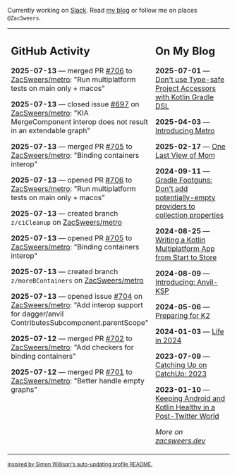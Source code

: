 Currently working on [Slack](https://slack.com/). Read [my blog](https://zacsweers.dev/) or follow me on places `@ZacSweers`.

<table><tr><td valign="top" width="60%">

## GitHub Activity
<!-- githubActivity starts -->
**2025-07-13** — merged PR [#706](https://github.com/ZacSweers/metro/pull/706) to [ZacSweers/metro](https://github.com/ZacSweers/metro): "Run multiplatform tests on main only + macos"

**2025-07-13** — closed issue [#697](https://github.com/ZacSweers/metro/issues/697) on [ZacSweers/metro](https://github.com/ZacSweers/metro): "KIA MergeComponent interop does not result in an extendable graph"

**2025-07-13** — merged PR [#705](https://github.com/ZacSweers/metro/pull/705) to [ZacSweers/metro](https://github.com/ZacSweers/metro): "Binding containers interop"

**2025-07-13** — opened PR [#706](https://github.com/ZacSweers/metro/pull/706) to [ZacSweers/metro](https://github.com/ZacSweers/metro): "Run multiplatform tests on main only + macos"

**2025-07-13** — created branch `z/ciCleanup` on [ZacSweers/metro](https://github.com/ZacSweers/metro)

**2025-07-13** — opened PR [#705](https://github.com/ZacSweers/metro/pull/705) to [ZacSweers/metro](https://github.com/ZacSweers/metro): "Binding containers interop"

**2025-07-13** — created branch `z/moreBContainers` on [ZacSweers/metro](https://github.com/ZacSweers/metro)

**2025-07-13** — opened issue [#704](https://github.com/ZacSweers/metro/issues/704) on [ZacSweers/metro](https://github.com/ZacSweers/metro): "Add interop support for dagger/anvil ContributesSubcomponent.parentScope"

**2025-07-12** — merged PR [#702](https://github.com/ZacSweers/metro/pull/702) to [ZacSweers/metro](https://github.com/ZacSweers/metro): "Add checkers for binding containers"

**2025-07-12** — merged PR [#701](https://github.com/ZacSweers/metro/pull/701) to [ZacSweers/metro](https://github.com/ZacSweers/metro): "Better handle empty graphs"
<!-- githubActivity ends -->
</td><td valign="top" width="40%">

## On My Blog
<!-- blog starts -->
**2025-07-01** — [Don't use Type-safe Project Accessors with Kotlin Gradle DSL](https://www.zacsweers.dev/dont-use-type-safe-project-accessors-with-kotlin-gradle-dsl/)

**2025-04-03** — [Introducing Metro](https://www.zacsweers.dev/introducing-metro/)

**2025-02-17** — [One Last View of Mom](https://www.zacsweers.dev/one-last-view-of-mom/)

**2024-09-11** — [Gradle Footguns: Don't add potentially-empty providers to collection properties](https://www.zacsweers.dev/gradle-footgun-adding-empty-providers-to-collection-properties/)

**2024-08-25** — [Writing a Kotlin Multiplatform App from Start to Store](https://www.zacsweers.dev/writing-a-kotlin-multiplatform-app-from-start-to-store/)

**2024-08-09** — [Introducing: Anvil-KSP](https://www.zacsweers.dev/introducing-anvil-ksp/)

**2024-05-06** — [Preparing for K2](https://www.zacsweers.dev/preparing-for-k2/)

**2024-01-03** — [Life in 2024](https://www.zacsweers.dev/life-in-2024/)

**2023-07-09** — [Catching Up on CatchUp: 2023](https://www.zacsweers.dev/catching-up-on-catchup-2023/)

**2023-01-10** — [Keeping Android and Kotlin Healthy in a Post-Twitter World](https://www.zacsweers.dev/keeping-android-healthy/)
<!-- blog ends -->
_More on [zacsweers.dev](https://zacsweers.dev/)_
</td></tr></table>

<sub><a href="https://simonwillison.net/2020/Jul/10/self-updating-profile-readme/">Inspired by Simon Willison's auto-updating profile README.</a></sub>